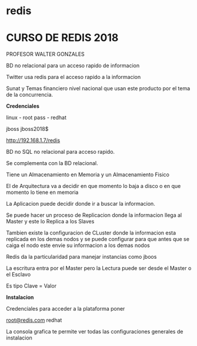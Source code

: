 # redis

CURSO DE REDIS 2018
====================

PROFESOR WALTER GONZALES

BD no relacional para un acceso rapido de informacion

Twitter usa redis para el acceso rapido a la informacion

Sunat y Temas financiero nivel nacional que usan este producto por el tema de la concurrencia.

**Credenciales**

linux - root
pass - redhat

jboss
jboss2018$

http://192.168.1.7/redis

BD no SQL no relacional para acceso rapido.

Se complementa con la BD relacional.

Tiene un Almacenamiento en Memoria y un Almacenamiento Fisico

El de Arquitectura va a decidir en que momento lo baja a disco o en que momento lo tiene en memoria

La Aplicacion puede decidir donde ir a buscar la informacion.

Se puede hacer un proceso de Replicacion donde la informacion llega al Master y este lo Replica a los Slaves

Tambien existe la configuracion de CLuster donde la informacion esta replicada en los demas nodos y se puede configurar para que antes que se caiga el nodo este envie su informacion a los demas nodos

Redis da la particularidad para manejar instancias como jboos

La escritura entra por el Master pero la Lectura puede ser desde el Master o el Esclavo

Es tipo Clave = Valor

**Instalacion**

Credenciales para acceder a la plataforma poner

root@redis.com
redhat

La consola grafica te permite ver todas las configuraciones generales de instalacion










